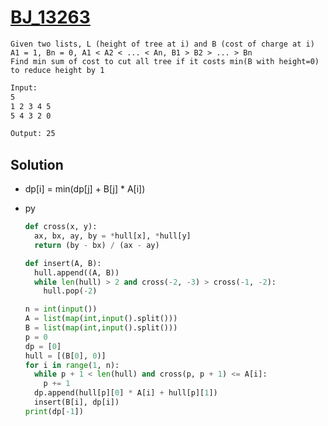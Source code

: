 # [BJ_13263](https://acmicpc.net/problem/13263)

```en
Given two lists, L (height of tree at i) and B (cost of charge at i)
A1 = 1, Bn = 0, A1 < A2 < ... < An, B1 > B2 > ... > Bn
Find min sum of cost to cut all tree if it costs min(B with height=0) to reduce height by 1
```

```txt
Input:
5
1 2 3 4 5
5 4 3 2 0

Output: 25
```

## Solution

* dp[i] = min(dp[j] + B[j] * A[i])

* py

  ```py
  def cross(x, y):
    ax, bx, ay, by = *hull[x], *hull[y]
    return (by - bx) / (ax - ay)

  def insert(A, B):
    hull.append((A, B))
    while len(hull) > 2 and cross(-2, -3) > cross(-1, -2):
      hull.pop(-2)

  n = int(input())
  A = list(map(int,input().split()))
  B = list(map(int,input().split()))
  p = 0
  dp = [0]
  hull = [(B[0], 0)]
  for i in range(1, n):
    while p + 1 < len(hull) and cross(p, p + 1) <= A[i]:
      p += 1
    dp.append(hull[p][0] * A[i] + hull[p][1])
    insert(B[i], dp[i])
  print(dp[-1])
  ```
